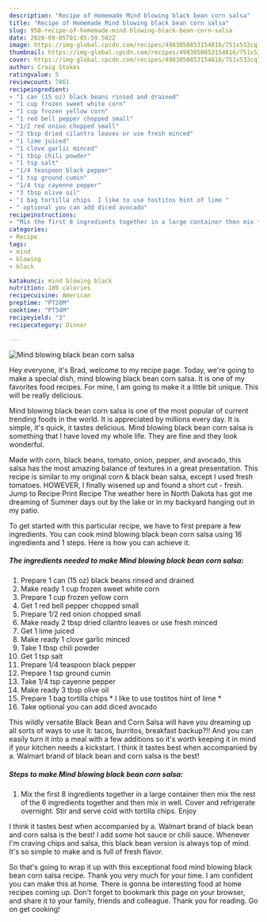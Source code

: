 ```yaml
---
description: "Recipe of Homemade Mind blowing black bean corn salsa"
title: "Recipe of Homemade Mind blowing black bean corn salsa"
slug: 958-recipe-of-homemade-mind-blowing-black-bean-corn-salsa
date: 2020-09-05T01:05:59.502Z
image: https://img-global.cpcdn.com/recipes/4983050853154816/751x532cq70/mind-blowing-black-bean-corn-salsa-recipe-main-photo.jpg
thumbnail: https://img-global.cpcdn.com/recipes/4983050853154816/751x532cq70/mind-blowing-black-bean-corn-salsa-recipe-main-photo.jpg
cover: https://img-global.cpcdn.com/recipes/4983050853154816/751x532cq70/mind-blowing-black-bean-corn-salsa-recipe-main-photo.jpg
author: Craig Stokes
ratingvalue: 5
reviewcount: 7861
recipeingredient:
- "1 can (15 oz) black beans rinsed and drained"
- "1 cup frozen sweet white corn"
- "1 cup frozen yellow corn"
- "1 red bell pepper chopped small"
- "1/2 red onion chopped small"
- "2 tbsp dried cilantro leaves or use fresh minced"
- "1 lime juiced"
- "1 clove garlic minced"
- "1 tbsp chili powder"
- "1 tsp salt"
- "1/4 teaspoon black pepper"
- "1 tsp ground cumin"
- "1/4 tsp cayenne pepper"
- "3 tbsp olive oil"
- "1 bag tortilla chips  I like to use tostitos hint of lime "
- " optional you can add diced avocado"
recipeinstructions:
- "Mix the first 8 ingredients together in a large container then mix the rest of the 6 ingredients together and then mix in well. Cover and refrigerate overnight. Stir and serve cold with tortilla chips. Enjoy"
categories:
- Recipe
tags:
- mind
- blowing
- black

katakunci: mind blowing black 
nutrition: 189 calories
recipecuisine: American
preptime: "PT28M"
cooktime: "PT34M"
recipeyield: "3"
recipecategory: Dinner

---
```



![Mind blowing black bean corn salsa](https://img-global.cpcdn.com/recipes/4983050853154816/751x532cq70/mind-blowing-black-bean-corn-salsa-recipe-main-photo.jpg)

Hey everyone, it's Brad, welcome to my recipe page. Today, we're going to make a special dish, mind blowing black bean corn salsa. It is one of my favorites food recipes. For mine, I am going to make it a little bit unique. This will be really delicious.

Mind blowing black bean corn salsa is one of the most popular of current trending foods in the world. It is appreciated by millions every day. It is simple, it's quick, it tastes delicious. Mind blowing black bean corn salsa is something that I have loved my whole life. They are fine and they look wonderful.

Made with corn, black beans, tomato, onion, pepper, and avocado, this salsa has the most amazing balance of textures in a great presentation. This recipe is similar to my original corn &amp; black bean salsa, except I used fresh tomatoes. HOWEVER, I finally wisened up and found a short cut - fresh. Jump to Recipe·Print Recipe The weather here in North Dakota has got me dreaming of Summer days out by the lake or in my backyard hanging out in my patio.


To get started with this particular recipe, we have to first prepare a few ingredients. You can cook mind blowing black bean corn salsa using 16 ingredients and 1 steps. Here is how you can achieve it.

<!--inarticleads1-->

##### The ingredients needed to make Mind blowing black bean corn salsa:

1. Prepare 1 can (15 oz) black beans rinsed and drained
1. Make ready 1 cup frozen sweet white corn
1. Prepare 1 cup frozen yellow corn
1. Get 1 red bell pepper chopped small
1. Prepare 1/2 red onion chopped small
1. Make ready 2 tbsp dried cilantro leaves or use fresh minced
1. Get 1 lime juiced
1. Make ready 1 clove garlic minced
1. Take 1 tbsp chili powder
1. Get 1 tsp salt
1. Prepare 1/4 teaspoon black pepper
1. Prepare 1 tsp ground cumin
1. Take 1/4 tsp cayenne pepper
1. Make ready 3 tbsp olive oil
1. Prepare 1 bag tortilla chips * I like to use tostitos hint of lime *
1. Take  optional you can add diced avocado


This wildly versatile Black Bean and Corn Salsa will have you dreaming up all sorts of ways to use it: tacos, burritos, breakfast backup?!! And you can easily turn it into a meal with a few additions so it&#39;s worth keeping it in mind if your kitchen needs a kickstart. I think it tastes best when accompanied by a. Walmart brand of black bean and corn salsa is the best! 

<!--inarticleads2-->

##### Steps to make Mind blowing black bean corn salsa:

1. Mix the first 8 ingredients together in a large container then mix the rest of the 6 ingredients together and then mix in well. Cover and refrigerate overnight. Stir and serve cold with tortilla chips. Enjoy


I think it tastes best when accompanied by a. Walmart brand of black bean and corn salsa is the best! I add some hot sauce or chili sauce. Whenever I&#39;m craving chips and salsa, this black bean version is always top of mind. It&#39;s so simple to make and is full of fresh flavor. 

So that's going to wrap it up with this exceptional food mind blowing black bean corn salsa recipe. Thank you very much for your time. I am confident you can make this at home. There is gonna be interesting food at home recipes coming up. Don't forget to bookmark this page on your browser, and share it to your family, friends and colleague. Thank you for reading. Go on get cooking!
